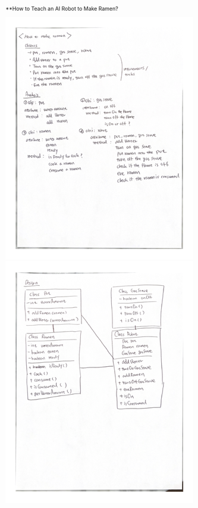 **How to Teach an AI Robot to Make Ramen?

<img src="./howToMakeRamen01.png" alt="Rough Note">
<img src="./howToMakeRamen02.png" alt="Rough Note">

